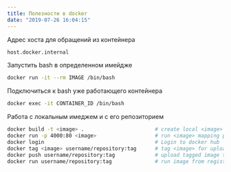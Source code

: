 ```yaml
---
title: Полезности в docker
date: "2019-07-26 16:04:15"
---
```


Адрес хоста для обращений из контейнера

```bash
host.docker.internal
```

<!--
Получить свой айпи адрес

```bash
ifconfig | grep 'inet 192\.' | awk '{ print $2 }'
```
-->

Запустить bash в определенном имейдже

```bash
docker run -it --rm IMAGE /bin/bash
```

Подключиться к bash уже работающего контейнера

```bash
docker exec -it CONTAINER_ID /bin/bash
```

Работа с локальным имеджем и с его репозиторием

```bash
docker build -t <image> .                       # create local <image> using Dockerfile
docker run -p 4000:80 <image>                   # run <image> mapping port 4000 to 80
docker login                                    # Login to docker hub
docker tag <image> username/repository:tag      # tag <image> for upload to registry
docker push username/repository:tag             # upload tagged image to registry
docker run username/repository:tag              # run image from registry
```

